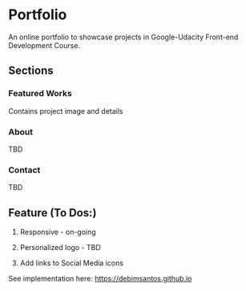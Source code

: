 # Portfolio

An online portfolio to showcase projects in Google-Udacity Front-end Development Course.

## Sections

### Featured Works
Contains project image and details

### About
TBD

### Contact
TBD

## Feature (To Dos:)
1) Responsive - on-going

2) Personalized logo - TBD

3) Add links to Social Media icons

See implementation here: https://debimsantos.github.io
